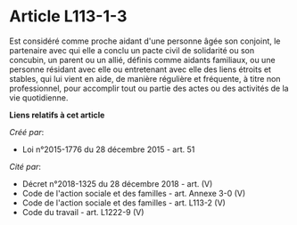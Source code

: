 # Article L113-1-3

Est considéré comme proche aidant d'une personne âgée son conjoint, le partenaire avec qui elle a conclu un pacte civil de
solidarité ou son concubin, un parent ou un allié, définis comme aidants familiaux, ou une personne résidant avec elle ou
entretenant avec elle des liens étroits et stables, qui lui vient en aide, de manière régulière et fréquente, à titre non
professionnel, pour accomplir tout ou partie des actes ou des activités de la vie quotidienne.

**Liens relatifs à cet article**

_Créé par_:

  - Loi n°2015-1776 du 28 décembre 2015 - art. 51

_Cité par_:

  - Décret n°2018-1325 du 28 décembre 2018 - art. (V)
  - Code de l'action sociale et des familles - art. Annexe 3-0 (V)
  - Code de l'action sociale et des familles - art. L113-2 (V)
  - Code du travail - art. L1222-9 (V)
